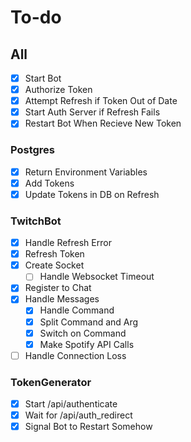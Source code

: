 # To-do
## All

- [x] Start Bot
- [x] Authorize Token
- [x] Attempt Refresh if Token Out
      of Date
- [x] Start Auth Server if Refresh
      Fails
- [x] Restart Bot When Recieve New
      Token

### Postgres

- [x] Return Environment Variables 
- [x] Add Tokens
- [x] Update Tokens in DB on Refresh

### TwitchBot

- [x] Handle Refresh Error
- [x] Refresh Token
- [x] Create Socket
  - [ ] Handle Websocket Timeout
- [x] Register to Chat
- [x] Handle Messages
  - [x] Handle Command
  - [x] Split Command and Arg
  - [x] Switch on Command
  - [x] Make Spotify API Calls
- [ ] Handle Connection Loss

### TokenGenerator

- [x] Start /api/authenticate
- [x] Wait for /api/auth_redirect
- [x] Signal Bot to Restart Somehow
